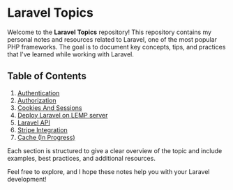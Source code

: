 # Laravel Topics

Welcome to the **Laravel Topics** repository! This repository contains my personal notes and resources related to Laravel, one of the most popular PHP frameworks. The goal is to document key concepts, tips, and practices that I've learned while working with Laravel.

## Table of Contents

1. [Authentication](1.%20Laravel%20Authentication/Laravel%20auth.md)
2. [Authorization](2.%20Laravel%20Authorization/Laravel%20Authorization%2C%20Gates%20and%20Polices.md)
3. [Cookies And Sessions](3.%20Cookies%20and%20Sessions/Cookies%20And%20Sessions.md)
6. [Deploy Laravel on LEMP server](4.%20Laravel%20on%20LEMP/Deploy%20Laravel%20App%20on%20LEMP%20Server.md)
4. [Laravel API](5.%20Laravel%20API/Laravel%20API.md)
5. [Stripe Integration](6.%20Stripe%20Integration/Stripe%20integration.md)
5. [Cache (In Progress)]()


Each section is structured to give a clear overview of the topic and include examples, best practices, and additional resources.

Feel free to explore, and I hope these notes help you with your Laravel development!
